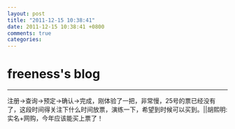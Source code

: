 ```yaml
---
layout: post
title: "2011-12-15 10:38:41"
date: 2011-12-15 10:38:41 +0800
comments: true
categories: 
---
```


# freeness's blog

----------

>
注册->查询->预定->确认->完成，刚体验了一把，非常慢，25号的票已经没有了，这段时间得关注下什么时间放票，演练一下，希望到时候可以买到。||胡熙明: 实名+网购，今年应该能买上票了！